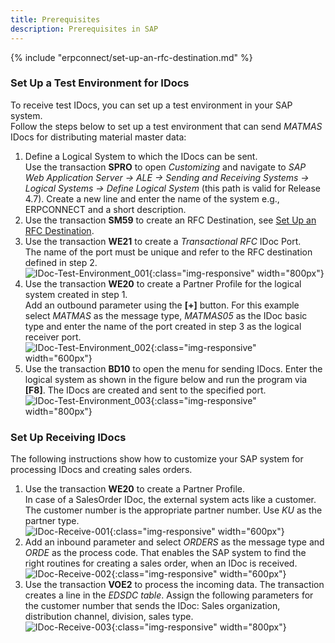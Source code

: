 ```yaml
---
title: Prerequisites
description: Prerequisites in SAP
---
```


{% include "erpconnect/set-up-an-rfc-destination.md" %}

### Set Up a Test Environment for IDocs 

To receive test IDocs, you can set up a test environment in your SAP system.<br>
Follow the steps below to set up a test environment that can send *MATMAS* IDocs for distributing material master data: 

1. Define a Logical System to which the IDocs can be sent.<br>
Use the transaction **SPRO** to open *Customizing* and navigate to *SAP Web Application Server -> ALE -> Sending and Receiving Systems -> Logical Systems -> Define Logical System* (this path is valid for Release 4.7).
Create a new line and enter the name of the system e.g., ERPCONNECT and a short description.
2. Use the transaction **SM59** to create an RFC Destination, see [Set Up an RFC Destination](#set-up-an-rfc-destination).
3. Use the transaction **WE21** to create a *Transactional RFC* IDoc Port. <br>
The name of the port must be unique and refer to the RFC destination defined in step 2. <br>
![IDoc-Test-Environment_001]( site:assets/images/erpconnect/documentation/IDoc-Test-Environment_001.png){:class="img-responsive" width="800px"}
4. Use the transaction **WE20** to create a Partner Profile for the logical system created in step 1.<br>
Add an outbound parameter using the **[+]** button. 
For this example select *MATMAS* as the message type, *MATMAS05* as the IDoc basic type and enter the name of the port created in step 3 as the logical receiver port. <br>
![IDoc-Test-Environment_002]( site:assets/images/erpconnect/documentation/IDoc-Test-Environment_002.png){:class="img-responsive" width="600px"}
5. Use the transaction **BD10** to open the menu for sending IDocs. 
Enter the logical system as shown in the figure below and run the program via **[F8]**.
The IDocs are created and sent to the specified port.<br>
![IDoc-Test-Environment_003]( site:assets/images/erpconnect/documentation/IDoc-Test-Environment_003.png){:class="img-responsive" width="800px"}

### Set Up Receiving IDocs

The following instructions show how to customize your SAP system for processing IDocs and creating sales orders.

1. Use the transaction **WE20** to create a Partner Profile. <br>
In case of a SalesOrder IDoc, the external system acts like a customer.
The customer number is the appropriate partner number. Use *KU* as the partner type. <br>
![IDoc-Receive-001]( site:assets/images/erpconnect/documentation/IDoc-Receive-001.png){:class="img-responsive" width="600px"}
2. Add an inbound parameter and select *ORDERS* as the message type and *ORDE* as the process code.
That enables the SAP system to find the right routines for creating a sales order, when an IDoc is received.<br>
![IDoc-Receive-002]( site:assets/images/erpconnect/documentation/IDoc-Receive-002.png){:class="img-responsive" width="600px"}
3. Use the transaction **VOE2** to process the incoming data. The transaction creates a line in the *EDSDC table*.
Assign the following parameters for the customer number that sends the IDoc: 
Sales organization, distribution channel, division, sales type.<br>
![IDoc-Receive-003]( site:assets/images/erpconnect/documentation/IDoc-Receive-003.png){:class="img-responsive" width="800px"}

